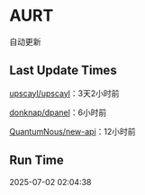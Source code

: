 # AURT

自动更新


## Last Update Times

[upscayl/upscayl](https://github.com/upscayl/upscayl)：3天2小时前

[donknap/dpanel](https://github.com/donknap/dpanel)：6小时前

[QuantumNous/new-api](https://github.com/QuantumNous/new-api)：12小时前


## Run Time
2025-07-02 02:04:38
